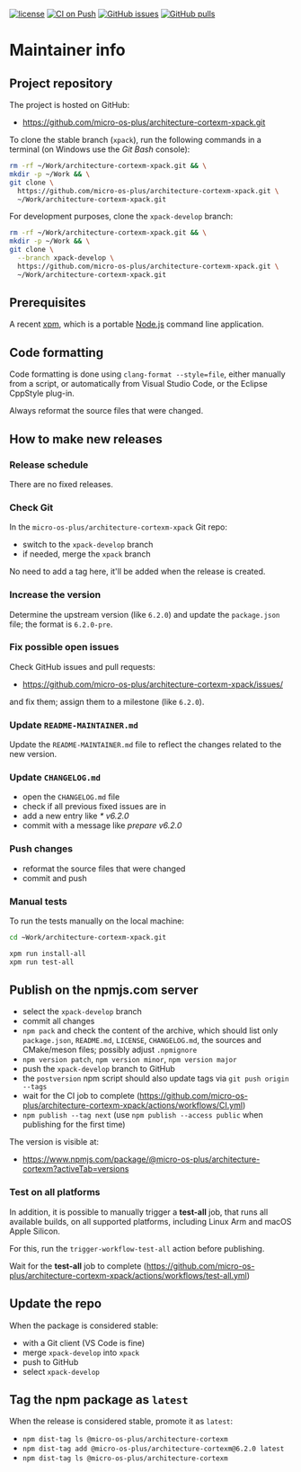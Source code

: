 [![license](https://img.shields.io/github/license/micro-os-plus/architecture-cortexm-xpack)](https://github.com/micro-os-plus/architecture-cortexm-xpack/blob/xpack/LICENSE)
[![CI on Push](https://github.com/micro-os-plus/architecture-cortexm-xpack/actions/workflows/CI.yml/badge.svg)](https://github.com/micro-os-plus/architecture-cortexm-xpack/actions/workflows/CI.yml)
[![GitHub issues](https://img.shields.io/github/issues/micro-os-plus/architecture-cortexm-xpack.svg)](https://github.com/micro-os-plus/architecture-cortexm-xpack/issues/)
[![GitHub pulls](https://img.shields.io/github/issues-pr/micro-os-plus/architecture-cortexm-xpack.svg)](https://github.com/micro-os-plus/architecture-cortexm-xpack/pulls/)

# Maintainer info

## Project repository

The project is hosted on GitHub:

- <https://github.com/micro-os-plus/architecture-cortexm-xpack.git>

To clone the stable branch (`xpack`), run the following commands in a
terminal (on Windows use the _Git Bash_ console):

```sh
rm -rf ~/Work/architecture-cortexm-xpack.git && \
mkdir -p ~/Work && \
git clone \
  https://github.com/micro-os-plus/architecture-cortexm-xpack.git \
  ~/Work/architecture-cortexm-xpack.git
```

For development purposes, clone the `xpack-develop` branch:

```sh
rm -rf ~/Work/architecture-cortexm-xpack.git && \
mkdir -p ~/Work && \
git clone \
  --branch xpack-develop \
  https://github.com/micro-os-plus/architecture-cortexm-xpack.git \
  ~/Work/architecture-cortexm-xpack.git
```

## Prerequisites

A recent [xpm](https://xpack.github.io/xpm/), which is a portable
[Node.js](https://nodejs.org/) command line application.

## Code formatting

Code formatting is done using `clang-format --style=file`, either manually
from a script, or automatically from Visual Studio Code, or the Eclipse
CppStyle plug-in.

Always reformat the source files that were changed.

## How to make new releases

### Release schedule

There are no fixed releases.

### Check Git

In the `micro-os-plus/architecture-cortexm-xpack` Git repo:

- switch to the `xpack-develop` branch
- if needed, merge the `xpack` branch

No need to add a tag here, it'll be added when the release is created.

### Increase the version

Determine the upstream version (like `6.2.0`) and update the `package.json`
file; the format is `6.2.0-pre`.

### Fix possible open issues

Check GitHub issues and pull requests:

- <https://github.com/micro-os-plus/architecture-cortexm-xpack/issues/>

and fix them; assign them to a milestone (like `6.2.0`).

### Update `README-MAINTAINER.md`

Update the `README-MAINTAINER.md` file to reflect the changes
related to the new version.

### Update `CHANGELOG.md`

- open the `CHANGELOG.md` file
- check if all previous fixed issues are in
- add a new entry like _* v6.2.0_
- commit with a message like _prepare v6.2.0_

### Push changes

- reformat the source files that were changed
- commit and push

### Manual tests

To run the tests manually on the local machine:

```sh
cd ~Work/architecture-cortexm-xpack.git

xpm run install-all
xpm run test-all
```

## Publish on the npmjs.com server

- select the `xpack-develop` branch
- commit all changes
- `npm pack` and check the content of the archive, which should list
  only `package.json`, `README.md`, `LICENSE`, `CHANGELOG.md`,
  the sources and CMake/meson files;
  possibly adjust `.npmignore`
- `npm version patch`, `npm version minor`, `npm version major`
- push the `xpack-develop` branch to GitHub
- the `postversion` npm script should also update tags via `git push origin --tags`
- wait for the CI job to complete
  (<https://github.com/micro-os-plus/architecture-cortexm-xpack/actions/workflows/CI.yml>)
- `npm publish --tag next` (use `npm publish --access public` when
  publishing for the first time)

The version is visible at:

- <https://www.npmjs.com/package/@micro-os-plus/architecture-cortexm?activeTab=versions>

### Test on all platforms

In addition, it is possible to manually trigger a **test-all** job, that
runs all available builds, on all supported platforms, including Linux Arm
and macOS Apple Silicon.

For this, run the `trigger-workflow-test-all` action before publishing.

Wait for the **test-all** job to complete
  (<https://github.com/micro-os-plus/architecture-cortexm-xpack/actions/workflows/test-all.yml>)

## Update the repo

When the package is considered stable:

- with a Git client (VS Code is fine)
- merge `xpack-develop` into `xpack`
- push to GitHub
- select `xpack-develop`

## Tag the npm package as `latest`

When the release is considered stable, promote it as `latest`:

- `npm dist-tag ls @micro-os-plus/architecture-cortexm`
- `npm dist-tag add @micro-os-plus/architecture-cortexm@6.2.0 latest`
- `npm dist-tag ls @micro-os-plus/architecture-cortexm`

